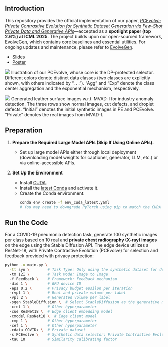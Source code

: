 ## Introduction

This repository provides the official implementation of our paper, *[PCEvolve: Private Contrastive Evolution for Synthetic Dataset Generation via Few-Shot Private Data and Generative APIs](https://arxiv.org/abs/2506.05407)*—accepted as a **spotlight paper (top 2.6%) at ICML 2025**. The project builds upon our open-sourced framework, [EvolveGen](https://github.com/TsingZ0/EvolveGen), which contains core baselines and essential utilities. For ongoing updates and maintenance, please refer to [EvolveGen](https://github.com/TsingZ0/EvolveGen). 

- [Slides](./PCEvolve_slides.pdf)
- [Poster](./PCEvolve_poster.png)

![](./PCEvolve.png)
Illustration of our PCEvolve, whose core is the DP-protected selector. Different colors denote distinct data classes (two classes are explicitly shown, with others indicated by “. . .”). “Agg” and “Exp” denote the class center aggregation and
the exponential mechanism, respectively.

![](./generated_images.png)
Generated leather surface images w.r.t. MVAD-l for industry anomaly detection. The three rows show normal images, cut defects, and droplet defects. “Initial” denotes the initial synthetic images in PE and PCEvolve. “Private” denotes the real images from MVAD-l.

## Preparation

1. **Prepare the Required Large Model APIs (Skip If Using Online APIs).**  
   - Set up large model APIs either through local deployment (downloading model weights for captioner, generator, LLM, etc.) or via online-accessible APIs. 

2. **Set Up the Environment**  
   - Install [CUDA](https://docs.nvidia.com/cuda/cuda-toolkit-release-notes/index.html).  
   - Install the [latest Conda](https://repo.anaconda.com/miniconda/Miniconda3-latest-Linux-x86_64.sh) and activate it.  
   - Create the Conda environment:  
     ```bash  
     conda env create -f env_cuda_latest.yaml  
     # You may need to downgrade PyTorch using pip to match the CUDA version  
     ```  

## Run the Code

For a COVID-19 pneumonia detection task, generate 100 synthetic images per class based on 10 real and **private chest radiography (X-ray) images** on the edge using the Stable Diffusion API. The edge device utilizes a ResNet-18, with Private Contrastive Evolution (PCEvolve) for selection and feedback provided with privacy protection:
```bash  
python -u main.py \
  -tt syn \        # Task Type: Only using the synthetic dataset for downstream task
  -tm I2I \        # Task Mode: Image to Image
  -f Feedback \    # Framework: Feedback mechanism
  -did 1 \         # GPU device ID
  -eps 0.2 \       # Privacy budget epsilon per iteration
  -rvpl 1 \        # Real and private volume per label
  -vpl 2 \         # Generated volume per label
  -sgen StableDiffusion \  # Select StableDiffusion as the generative model
  -cret 1 \        # Other hyperparameter
  -cue ResNet18 \  # Edge client embedding model
  -cmodel ResNet18 \  # Edge client model
  -cmp 1 \         # Other hyperparameter
  -cef 1 \         # Other hyperparameter
  -cdata COVIDx \  # Private dataset
  -s PCEvolve \    # Synthetic data selector: Private Contrastive Evolution
  -tau 10          # Similarity calibrating factor
```  